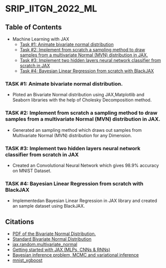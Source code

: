 # SRIP_IITGN_2022_ML

## Table of Contents
  * Machine Learning with JAX
    + [Task #1: Animate bivariate normal distribution](#TASK-1-Animate-bivariate-normal-distribution)
    + [Task #2: Implement from scratch a sampling method to draw samples from a multivariate Normal (MVN) distribution in JAX. ](#TASK-2-Implement-from-scratch-a-sampling-method-to-draw-samples-from-a-multivariate-Normal-(MVN)-distribution-in-JAX)
    + [Task #3: Implement two hidden layers neural network classifier from scratch in JAX](#Task-3-Implement-two-hidden-layers-neural-network-classifier-from-scratch-in-JAX)
    + [Task #4: Bayesian Linear Regression from scratch with BlackJAX](#Task-4-Bayesian-Linear-Regression-from-scratch-with-BlackJAX)
   
   
### TASK #1: Animate bivariate normal distribution.
   + Ploted an Bivariate Normal distribution using JAX,Matplotlib and Seaborn libraries with the help of Cholesky Decomposition method.



### TASK #2: Implement from scratch a sampling method to draw samples from a multivariate Normal (MVN) distribution in JAX.
   + Generated an sampling method which draws out samples from Multivariate Normal (MVN) distribution for any Dimension.



### TASK #3: Implement two hidden layers neural network classifier from scratch in JAX
   + Created an Convolutional Neural Network which gives 98.9% accuracy on MNIST Dataset. 



### TASK #4: Bayesian Linear Regression from scratch with BlackJAX 
   + Implementedan Bayesian Linear Regression in JAX library and created an sample dataset using BlackJAX. 


## Citations
 * [PDF of the Bivariate Normal Distribution.](https://www.statisticshowto.com/bivariate-normal-distribution/#:~:text=What%20is%20a%20Bivariate%20Normal,when%20both%20are%20added%20together.)
 * [Standard Bivariate Normal Distribution](http://prob140.org/sp17/textbook/ch24/Standard_Bivariate_Normal_Distribution.html)
 * [jax.random.multivariate_normal](https://jax.readthedocs.io/en/latest/_autosummary/jax.random.multivariate_normal.html)
 * [Getting started with JAX (MLPs, CNNs & RNNs)](https://roberttlange.github.io/posts/2020/03/blog-post-10/)
 * [Bayesian inference problem, MCMC and variational inference](https://towardsdatascience.com/bayesian-inference-problem-mcmc-and-variational-inference-25a8aa9bce29)
 * [mnist_xgboost](https://www.kaggle.com/code/anktplwl91/mnist-xgboost/notebook)

